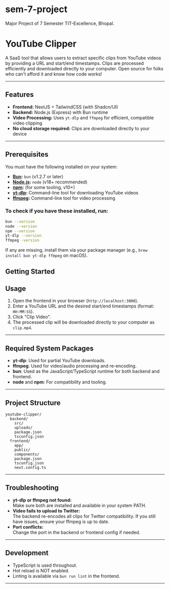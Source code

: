 # sem-7-project
Major Project of 7 Semester TIT-Excellence, Bhopal.

# YouTube Clipper

A SaaS tool that allows users to extract specific clips from YouTube videos by providing a URL and start/end timestamps. Clips are processed efficiently and downloaded directly to your computer. Open source for folks who can't afford it and know how code works!

---

## Features

- **Frontend:** NextJS + TailwindCSS (with Shadcn/UI)
- **Backend:** Node.js (Express) with Bun runtime
- **Video Processing:** Uses `yt-dlp` and `ffmpeg` for efficient, compatible video clipping
- **No cloud storage required:** Clips are downloaded directly to your device

---

## Prerequisites

You must have the following installed on your system:

- **[Bun](https://bun.sh/):** `bun` (v1.2.7 or later)
- **[Node.js](https://nodejs.org/):** `node` (v18+ recommended)
- **[npm](https://www.npmjs.com/):** (for some tooling, v10+)
- **[yt-dlp](https://github.com/yt-dlp/yt-dlp):** Command-line tool for downloading YouTube videos
- **[ffmpeg](https://ffmpeg.org/):** Command-line tool for video processing

### To check if you have these installed, run:

```sh
bun --version
node --version
npm --version
yt-dlp --version
ffmpeg -version
```

If any are missing, install them via your package manager (e.g., `brew install bun yt-dlp ffmpeg` on macOS).


## Getting Started

## Usage

1. Open the frontend in your browser (`http://localhost:3000`).
2. Enter a YouTube URL and the desired start/end timestamps (format: `HH:MM:SS`).
3. Click "Clip Video".
4. The processed clip will be downloaded directly to your computer as `clip.mp4`.

---

## Required System Packages

- **yt-dlp**: Used for partial YouTube downloads.
- **ffmpeg**: Used for video/audio processing and re-encoding.
- **bun**: Used as the JavaScript/TypeScript runtime for both backend and frontend.
- **node** and **npm**: For compatibility and tooling.

---

## Project Structure

```
youtube-clipper/
  backend/
    src/
    uploads/
    package.json
    tsconfig.json
  frontend/
    app/
    public/
    components/
    package.json
    tsconfig.json
    next.config.ts
```

---

## Troubleshooting

- **yt-dlp or ffmpeg not found:**  
  Make sure both are installed and available in your system PATH.
- **Video fails to upload to Twitter:**  
  The backend re-encodes all clips for Twitter compatibility. If you still have issues, ensure your ffmpeg is up to date.
- **Port conflicts:**  
  Change the port in the backend or frontend config if needed.

---

## Development

- TypeScript is used throughout.
- Hot reload is NOT enabled.
- Linting is available via `bun run lint` in the frontend.

---